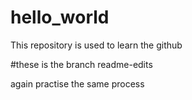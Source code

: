 # hello_world
This repository is used to learn the github 

 #these is the branch readme-edits

again practise the same process
